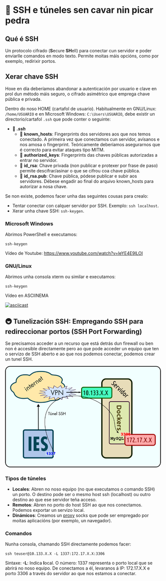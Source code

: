 # 🔑 SSH e túneles sen cavar nin picar pedra
## Qué é SSH

Un protocolo cifrado (**S**ecure **SH**ell) para conectar cun servidor e poder enviarlle comandos en modo texto. Permite moitas máis opcións, como por exemplo, redirixir portos.

## Xerar chave SSH

Hoxe en día deberíamos abandonar a autenticación por usuario e clave en prol dun método máis seguro, o cifrado asimétrico que emprega chave pública e privada.

Dentro do noso HOME (cartafol de usuario). Habitualmente en GNU/Linux: `/home/USUARIO` e en Microsoft Windows: `C:\Users\USUARIO`, debe existir un directorio/cartafol `.ssh` que pode conter o seguinte:

- 📁 ***.ssh***
    - 📄 **known_hosts**: Fingerprints dos servidores aos que nos temos conectado. A primeira vez que conectamos cun servidor, avísanos e nos amosa o fingerprint. Teóricamente deberíamos asegurarnos que é correcto para evitar ataques tipo MITM.
    - 📄 **authorized_keys**: Fingerprints das chaves públicas autorizadas a entrar no servidor.
    - 🔑 **id_rsa**: Chave privada (non publicar e protexer por frase de paso) permite descifrar/asinar o que se cifrou coa chave pública.
    - 🔐 **id_rsa.pub**: Chave pública, pódese publicar e subir aos servidores. Débese engadir ao final do arquivo known_hosts para autorizar a nosa chave.

Se non existe, podemos facer unha das seguintes cousas para crealo:

- Tentar conectar con calquer servidor por SSH. Exemplo: `ssh localhost`.
- Xerar unha chave SSH: `ssh-keygen`.

### Microsoft Windows

Abrimos PowerShell e executamos:

~~~~
ssh-keygen
~~~~

Vídeo de Youtube: <https://www.youtube.com/watch?v=leYE4E9lLOI>

### GNU/Linux

Abrimos unha consola xterm ou similar e executamos:

~~~~
ssh-keygen
~~~~

Vídeo en ASCIINEMA

[![asciicast](https://asciinema.org/a/O1BcQeVes6Ncu2sEACF55c1yQ.svg)](https://asciinema.org/a/O1BcQeVes6Ncu2sEACF55c1yQ)

## 🚇 Tunelización SSH: Empregando SSH para redireccionar portos (SSH Port Forwarding)

Se precisamos acceder a un recurso que está detrás dun firewall ou ben non é accesible directamente pero ao que pode acceder un equipo que ten o servizo de SSH aberto e ao que nos podemos conectar, podemos crear un tunel SSH.

![Túnel SSH](images/ssh/tunel-ssh.png "Cómo funciona o túnel SSH e para que serve")


### Tipos de túneles

- **Locales**: Abren no noso equipo (no que executamos o comando SSH) un porto. O destino pode ser o mesmo host ssh (localhost) ou outro destino ao que ese servidor teña acceso.
- **Remotos**: Abren no porto do host SSH ao que nos conectamos. Podemos exportar un servizo local.
- **Dinámicos**: Creamos un [proxy](https://es.wikipedia.org/wiki/Servidor_proxy) socks que pode ser empregado por moitas aplicacións (por exemplo, un navegador).

### Comandos

Nunha consola, chamando SSH directamente podemos facer:

~~~~
ssh teuser@10.133.X.X -L 1337:172.17.X.X:3306
~~~~

Sintaxe: **-L**: Indica **l**ocal. O número: 1337 representa o porto local que se abrirá no noso equipo. De conectamos a él, levaranos á IP: 172.17.X.X e porto 3306 a través do servidor ao que nos estamos a conectar.




